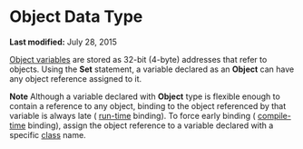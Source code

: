 
# Object Data Type

 **Last modified:** July 28, 2015

 [Object variables](b8bdf64f-5920-1ae9-16d0-b26d09524a30.md) are stored as 32-bit (4-byte) addresses that refer to objects. Using the **Set** statement, a variable declared as an **Object** can have any object reference assigned to it.

 **Note**  Although a variable declared with  **Object** type is flexible enough to contain a reference to any object, binding to the object referenced by that variable is always late ( [run-time](b8bdf64f-5920-1ae9-16d0-b26d09524a30.md) binding). To force early binding ( [compile-time](b8bdf64f-5920-1ae9-16d0-b26d09524a30.md) binding), assign the object reference to a variable declared with a specific [class](b8bdf64f-5920-1ae9-16d0-b26d09524a30.md) name.

